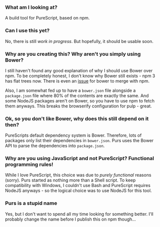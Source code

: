 ### What am I looking at?
A build tool for PureScript, based on npm.

### Can I use this yet?
No, there is still *work in progress*. But hopefully, it should be usable soon.

### Why are you creating this? Why aren't you simply using Bower?
I still haven't found any good explanation of why I should use Bower over npm.
To be completely honest, I don't know why Bower still exists - npm 3 has flat
trees now. There is even an [issue](https://github.com/bower/bower/issues/1520)
for bower to merge with npm.

Also, I am somewhat fed up to have a `bower.json` file alongside a
`package.json` file where 80% of the contents are exactly the same. And some
NodeJS packages aren't on Bower, so you have to use npm to fetch them anyways.
This breaks the browserify configuration for pulp - great.

### Ok, so you don't like Bower, why does this still depend on it then?
PureScripts default dependency system is Bower. Therefore, lots of packages
only list their dependencies in `bower.json`. Purs uses the Bower API to
parse the dependencies into `package.json`.

### Why are you using JavaScript and not PureScript? Functional programming rules!
While I love PureScript, this choice was due to *purely functional* reasons
(sorry). Purs started as nothing more than a Shell script. To keep
compatibility with Windows, I couldn't use Bash and PureScript requires
NodeJS anyways - so the logical choice was to use NodeJS for this tool.

### Purs is a stupid name
Yes, but I don't want to spend all my time looking for something better. I'll
probably change the name before I publish this on npm though...

